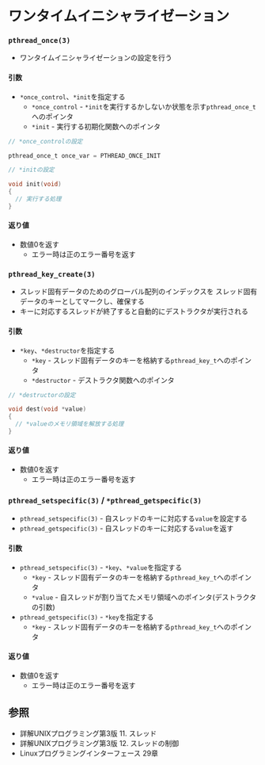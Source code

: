 # ワンタイムイニシャライゼーション
### `pthread_once(3)`
- ワンタイムイニシャライゼーションの設定を行う

#### 引数
- `*once_control`、`*init`を指定する
  - `*once_control` - `*init`を実行するかしないか状態を示す`pthread_once_t`へのポインタ
  - `*init` - 実行する初期化関数へのポインタ

```c
// *once_controlの設定

pthread_once_t once_var = PTHREAD_ONCE_INIT

// *initの設定

void init(void)
{
  // 実行する処理
}
```

#### 返り値
- 数値0を返す
  - エラー時は正のエラー番号を返す

### `pthread_key_create(3)`
- スレッド固有データのためのグローバル配列のインデックスを
  スレッド固有データのキーとしてマークし、確保する
- キーに対応するスレッドが終了すると自動的にデストラクタが実行される

#### 引数
- `*key`、`*destructor`を指定する
  - `*key` - スレッド固有データのキーを格納する`pthread_key_t`へのポインタ
  - `*destructor` - デストラクタ関数へのポインタ

```c
// *destructorの設定

void dest(void *value)
{
  // *valueのメモリ領域を解放する処理
}
```

#### 返り値
- 数値0を返す
  - エラー時は正のエラー番号を返す

### `pthread_setspecific(3)` / `*pthread_getspecific(3)`
- `pthread_setspecific(3)` - 自スレッドのキーに対応する`value`を設定する
- `pthread_getspecific(3)` - 自スレッドのキーに対応する`value`を返す

#### 引数
- `pthread_setspecific(3)` - `*key`、`*value`を指定する
  - `*key` - スレッド固有データのキーを格納する`pthread_key_t`へのポインタ
  - `*value` - 自スレッドが割り当てたメモリ領域へのポインタ(デストラクタの引数)
- `pthread_getspecific(3)` - `*key`を指定する
  - `*key` - スレッド固有データのキーを格納する`pthread_key_t`へのポインタ

#### 返り値
- 数値0を返す
  - エラー時は正のエラー番号を返す

## 参照
- 詳解UNIXプログラミング第3版 11. スレッド
- 詳解UNIXプログラミング第3版 12. スレッドの制御
- Linuxプログラミングインターフェース 29章
